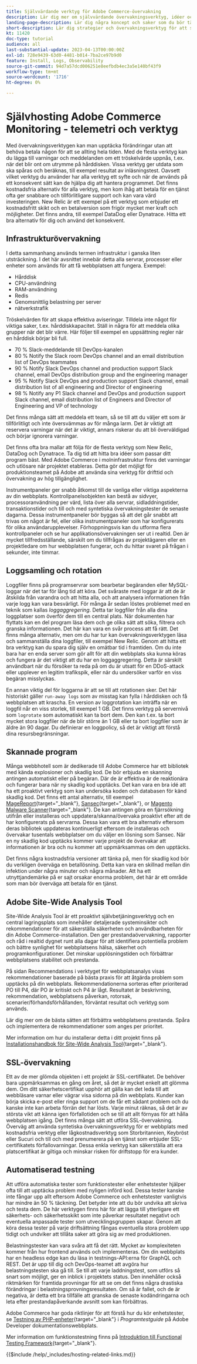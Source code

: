 ```yaml
---
title: Självvärdande verktyg för Adobe Commerce-övervakning
description: Lär dig mer om självvärdande övervakningsverktyg, idéer och idéer och bästa metoder att tänka på.
landing-page-description: Lär dig några koncept och saker som du bör tänka på när du har Adobe Commerce som värd.
short-description: Lär dig strategier och övervakningsverktyg för att själv vara värd för Adobe Commerce.
kt: 11420
doc-type: tutorial
audience: all
last-substantial-update: 2023-04-13T00:00:00Z
exl-id: 728e9439-63d0-4481-b014-7ba2ce97b9d0
feature: Install, Logs, Observability
source-git-commit: 94d7a57dcd006251e8eefbdb4ec3a5e140bf43f9
workflow-type: tm+mt
source-wordcount: '1716'
ht-degree: 0%

---
```


# Självhosting Adobe Commerce Monitoring - telemetri och verktyg

Med övervakningsverktygen kan man upptäcka förändringar utan att behöva betala någon för att se allting hela tiden. Med de flesta verktyg kan du lägga till varningar och meddelanden om ett tröskelvärde uppnås, t.ex. när det blir ont om utrymme på hårddisken. Vissa verktyg ger utdata som ska spåras och beräknas, till exempel resultat av inläsningstest. Oavsett vilket verktyg du använder har alla verktyg ett syfte och när de används på ett konsekvent sätt kan de hjälpa dig att hantera programmet. Det finns kostnadsfria alternativ för alla verktyg, men kom ihåg att betala för en tjänst ofta ger snabbare och tillförlitligare support och kan vara värd investeringen. New Relic är ett exempel på ett verktyg som erbjuder ett kostnadsfritt skikt och en betalversion som frigör mycket mer kraft och möjligheter. Det finns andra, till exempel DataDog eller Dynatrace. Hitta ett bra alternativ för dig och använd det konsekvent.

## Infrastrukturövervakning

I detta sammanhang används termen infrastruktur i ganska liten utsträckning. I det här avsnittet innebär detta alla servrar, processer eller enheter som används för att få webbplatsen att fungera. Exempel:

* Hårddisk
* CPU-användning
* RAM-användning
* Redis
* Genomsnittlig belastning per server
* nätverkstrafik

Tröskelvärden för att skapa effektiva aviseringar. Tilldela inte något för viktiga saker, t.ex. hårddiskkapacitet. Ställ in några för att meddela olika grupper när det blir värre. Här följer till exempel en uppsättning regler när en hårddisk börjar bli full.

* 70 % Slack-meddelande till DevOps-kanalen
* 80 % Notify the Slack room DevOps channel and an email distribution list of DevOps teammates
* 90 % Notify Slack DevOps channel and production support Slack channel, email DevOps distribution group and the engineering manager
* 95 % Notify Slack DevOps and production support Slack channel, email distribution list of all engineering and Director of engineering
* 98 % Notify any P1 Slack channel and DevOps and production support Slack channel, email distribution list of Engineers and Director of Engineering and VP of technology

Det finns många sätt att meddela ett team, så se till att du väljer ett som är tillförlitligt och inte översvämmas av för många larm. Det är viktigt att reservera varningar när det är viktigt, annars riskerar du att bli överväldigad och börjar ignorera varningar.

Det finns ofta bra mallar att följa för de flesta verktyg som New Relic, DataDog och Dynatrace. Ta dig tid att hitta bra idéer som passar ditt program bäst. Med Adobe Commerce i molninfrastruktur finns det varningar och utlösare när projektet etableras. Detta gör det möjligt för produktionsteamet på Adobe att använda sina verktyg för drifttid och övervakning av hög tillgänglighet.

Instrumentpaneler ger snabb åtkomst till de vanliga eller viktiga aspekterna av din webbplats. Kontrollpanelsobjekten kan bestå av sidvyer, processoranvändning per värd, lista över alla servrar, sidladdningstider, transaktionstider och till och med syntetiska övervakningstester de senaste dagarna. Dessa instrumentpaneler bör byggas så att det går snabbt att trivas om något är fel, eller olika instrumentpaneler som har konfigurerats för olika användarupplevelser. Förhoppningsvis kan du utforma flera kontrollpaneler och se hur applikationsövervakningen ser ut i realtid. Den är mycket tillfredsställande, särskilt om du tillfrågas av projektägaren eller en projektledare om hur webbplatsen fungerar, och du hittar svaret på frågan i sekunder, inte timmar.

## Loggsamling och rotation

Loggfiler finns på programservrar som bearbetar begäranden eller MySQL-loggar när det tar för lång tid att köra. Det svåraste med loggar är att de är åtskilda från varandra och att hitta alla, och att analysera informationen från varje logg kan vara besvärligt. För många år sedan löstes problemet med en teknik som kallas _loggaggregering_. Detta tar loggfiler från alla dina loggplatser som överför dem till en central plats. När dokumenten har flyttats kan en del program läsa dem och ge olika sätt att söka, filtrera och granska informationen. Det här kan vara en svår process att få rätt. Det finns många alternativ, men om du har tur kan övervakningsverktygen läsa och sammanställa dina loggfiler, till exempel New Relic. Genom att hitta ett bra verktyg kan du spara dig själv en omätbar tid i framtiden. Om du inte bara har en enda server som gör allt för att din webbplats ska kunna köras och fungera är det viktigt att du har en loggaggregering. Detta är särskilt användbart när du försöker ta reda på om du är utsatt för en DDoS-attack eller upplever en legitim trafikspik, eller när du undersöker varför en viss begäran misslyckas.

En annan viktig del för loggarna är att se till att rotationen sker. Det här historiskt gäller `run-away logs` som av misstag kan fylla i hårddisken och få webbplatsen att krascha. En version av loggrotation kan inträffa när en loggfil når en viss storlek, till exempel 1 GB. Det finns verktyg på servernivå som `logrotate` som automatiskt kan ta bort dem. Den kan t.ex. ta bort mycket stora loggfiler när de blir större än 1 GB eller ta bort loggfiler som är äldre än 90 dagar. Du definierar en loggpolicy, så det är viktigt att förstå dina resursbegränsningar.

## Skannade program

Många webbhotell som är dedikerade till Adobe Commerce har ett bibliotek med kända explosioner och skadlig kod. De bör erbjuda en skanning antingen automatiskt eller på begäran. Där de är effektiva är de reaktionära och fungerar bara när ny skadlig kod upptäcks. Det kan vara en bra idé att ha ett proaktivt verktyg som kan undersöka koden och databasen för känd skadlig kod. Det finns ett antal alternativ, till exempel [MageReport](https://www.magereport.com){target="_blank"}, [Sansec](https://sansec.io){target="_blank"}, or [Magento Malware Scanner](https://github.com/gwillem/magento-malware-scanner){target="_blank"}. De kan antingen göra en fjärrsökning utifrån eller installeras och uppdatera/skanna/övervaka proaktivt efter att de har konfigurerats på servrarna. Dessa kan vara ett bra alternativ eftersom deras bibliotek uppdateras kontinuerligt eftersom de installeras och övervakar tusentals webbplatser om du väljer en lösning som Sansec. När en ny skadlig kod upptäcks kommer varje projekt de övervakar att informationen är bra och nu kommer att uppmärksammas om den upptäcks.

Det finns några kostnadsfria versioner att tänka på, men för skadlig kod bör du verkligen överväga en betallösning. Detta kan vara en skillnad mellan din infektion under några minuter och några månader. Att ha ett utnyttjandemärke på er sajt orsakar enorma problem, det här är ett område som man bör överväga att betala för en tjänst.

## Adobe Site-Wide Analysis Tool

Site-Wide Analysis Tool är ett proaktivt självbetjäningsverktyg och en central lagringsplats som innehåller detaljerade systeminsikter och rekommendationer för att säkerställa säkerheten och användbarheten för din Adobe Commerce-installation. Den ger prestandaövervakning, rapporter och råd i realtid dygnet runt alla dagar för att identifiera potentiella problem och bättre synlighet för webbplatsens hälsa, säkerhet och programkonfigurationer. Det minskar upplösningstiden och förbättrar webbplatsens stabilitet och prestanda.

På sidan Recommendations i verktyget för webbplatsanalys visas rekommendationer baserade på bästa praxis för att åtgärda problem som upptäcks på din webbplats. Rekommendationerna sorteras efter prioriterad PO till P4, där PO är kritiskt och P4 är lågt. Resultatet är beskrivning, rekommendation, webbplatsens påverkan, rotorsak, scenarier/förhandsförhållanden, förväntat resultat och verktyg som används.

Lär dig mer om de bästa sätten att förbättra webbplatsens prestanda. Spåra och implementera de rekommendationer som anges per prioritet.

Mer information om hur du installerar detta i ditt projekt finns på [Installationshandbok för Site-Wide Analysis Tool](https://experienceleague.adobe.com/docs/commerce-operations/tools/site-wide-analysis-tool/installation.html){target="_blank"}.

## SSL-övervakning

Ett av de mer glömda objekten i ett projekt är SSL-certifikatet. De behöver bara uppmärksammas en gång om året, så det är mycket enkelt att glömma dem. Om ditt säkerhetscertifikat upphör att gälla kan det leda till att webbläsare varnar eller vägrar visa sidorna på din webbplats. Kunder kan börja skicka e-post eller ringa support om de får ett sådant problem och du kanske inte kan arbeta förrän det har lösts. Varje minut räknas, så det är av största vikt att känna igen förfallotiden och se till att allt förnyas för att hålla webbplatsen igång. Det finns många sätt att utföra SSL-övervakning. Överväg att använda syntetiska övervakningsverktyg för er webbplats med kostnadsfria verktyg eller lågkostnadsverktyg som Storbritannien, Keybröst eller Sucuri och till och med prenumerera på en tjänst som erbjuder SSL-certifikatets förfallovarningar. Dessa enkla verktyg kan säkerställa att era platscertifikat är giltiga och minskar risken för driftstopp för era kunder.

## Automatiserad testning

Att utföra automatiska tester som funktionstester eller enhetstester hjälper ofta till att upptäcka problem med nyligen införd kod. Dessa tester kanske inte fångar upp allt eftersom Adobe Commerce och enhetstester vanligtvis har mindre än 50 % täckning. Det betyder inte att du bör undvika att skriva och testa dem. De här verktygen finns här för att lägga till ytterligare ett säkerhets- och säkerhetsskikt som inte påverkar resultatet negativt och eventuella anpassade tester som utvecklingsgruppen skapar. Genom att köra dessa tester på varje driftsättning fångas eventuella stora problem upp tidigt och undviker att tillåta saker att göra sig av med produktionen.

Belastningstester kan vara svåra att få det rätt. Mycket av komplexiteten kommer från hur frontend används och implementeras. Om din webbplats har en headless edge kan du läsa in testnings-API:erna för GraphQL och REST. Det är upp till dig och DevOps-teamet att avgöra hur belastningstesten ska gå till. Se till att varje laddningstest, som utförs så snart som möjligt, ger en inblick i projektets status. Den innehåller också riktmärken för framtida provningar för att se om det finns några drastiska förändringar i belastningsprovningsresultaten. Om så är fallet, och de är negativa, är detta ett bra tillfälle att granska de senaste kodändringarna och leta efter prestandapåverkande avsnitt som kan förbättras.

Adobe Commerce har goda riktlinjer för att förstå hur du kör enhetstester, se [Testning av PHP-enheter](https://developer.adobe.com/commerce/testing/guide/unit/){target="_blank"} i _Programtestguide_ på Adobe Developer dokumentationswebbplats.

Mer information om funktionstestning finns på [Introduktion till Functional Testing Framework](https://developer.adobe.com/commerce/testing/functional-testing-framework/){target="_blank"}.


{{$include /help/_includes/hosting-related-links.md}}
